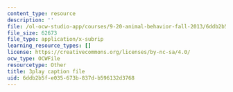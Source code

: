 ```yaml
---
content_type: resource
description: ''
file: /ol-ocw-studio-app/courses/9-20-animal-behavior-fall-2013/6ddb2b5fe035673b837db596132d3768_472231.srt
file_size: 62673
file_type: application/x-subrip
learning_resource_types: []
license: https://creativecommons.org/licenses/by-nc-sa/4.0/
ocw_type: OCWFile
resourcetype: Other
title: 3play caption file
uid: 6ddb2b5f-e035-673b-837d-b596132d3768
---
```


